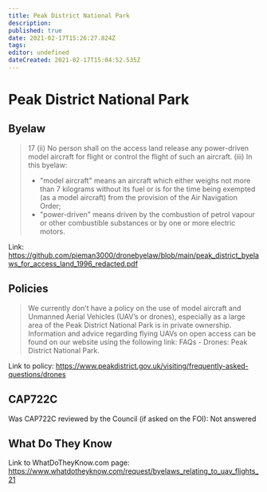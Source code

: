 ```yaml
---
title: Peak District National Park
description: 
published: true
date: 2021-02-17T15:26:27.824Z
tags: 
editor: undefined
dateCreated: 2021-02-17T15:04:52.535Z
---
```


# Peak District National Park

## Byelaw
> 17 (ii) No person shall on the access land release any power-driven model aircraft for flight or control the flight of such an aircraft.
> (iii) In this byelaw:
> - "model aircraft" means an aircraft which either weighs not more than 7 kilograms without its fuel or is for the time being exempted (as a model aircraft) from the provision of the Air Navigation Order;
> - "power-driven" means driven by the combustion of petrol vapour or other combustible substances or by one or more electric motors.

Link: 
https://github.com/pieman3000/dronebyelaw/blob/main/peak_district_byelaws_for_access_land_1996_redacted.pdf

## Policies

> We currently don’t have a policy on the use of model aircraft and Unmanned Aerial Vehicles (UAV’s or drones), especially as a large area of the Peak District National Park is in private ownership. Information and advice regarding flying UAVs on open access can be found on our website using the following link: FAQs - Drones: Peak District National Park.

Link to policy: 
https://www.peakdistrict.gov.uk/visiting/frequently-asked-questions/drones

## CAP722C

Was CAP722C reviewed by the Council (if asked on the FOI): Not answered

## What Do They Know

Link to WhatDoTheyKnow.com page: 
https://www.whatdotheyknow.com/request/byelaws_relating_to_uav_flights_21